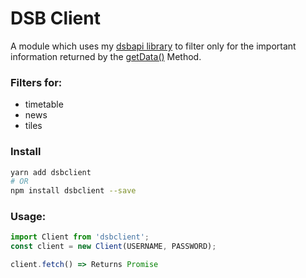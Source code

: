 # DSB Client

A module which uses my [dsbapi library](https://github.com/TheNoim/DSBAPI) to filter only for the important information returned by the [getData()](https://github.com/TheNoim/DSBAPI#DSB+getData) Method.

### Filters for: 

- timetable 
- news 
- tiles

### Install
```bash
yarn add dsbclient
# OR
npm install dsbclient --save
``` 

### Usage:

```javascript
import Client from 'dsbclient';
const client = new Client(USERNAME, PASSWORD);

client.fetch() => Returns Promise

```